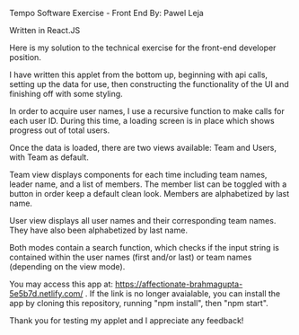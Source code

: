 Tempo Software Exercise - Front End
By: Pawel Leja

Written in React.JS

Here is my solution to the technical exercise for the front-end developer position. 

I have written this applet from the bottom up, beginning with api calls, setting up the data for use,
then constructing the functionality of the UI and finishing off with some styling.

In order to acquire user names, I use a recursive function to make calls for each user ID. During this time, a loading screen
is in place which shows progress out of total users.

Once the data is loaded, there are two views available: Team and Users, with Team as default.

Team view displays components for each time including team names, leader name, and a list of members. The member list can be toggled
with a button in order keep a default clean look. Members are alphabetized by last name.

User view displays all user names and their corresponding team names. They have also been alphabetized by last name.

Both modes contain a search function, which checks if the input string is contained within the user names (first and/or last) or team names (depending on the view mode).

You may access this app at: https://affectionate-brahmagupta-5e5b7d.netlify.com/ .
If the link is no longer avaialable, you can install the app by cloning this repository, running "npm install", then "npm start".

Thank you for testing my applet and I appreciate any feedback!